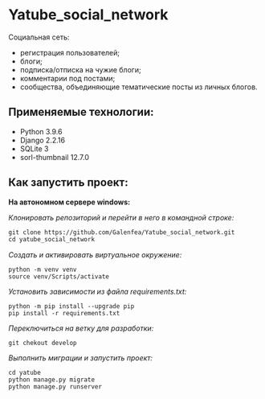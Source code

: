 # Yatube_social_network

Социальная сеть:
- регистрация пользователей;
- блоги;
- подписка/отписка на чужие блоги;
- комментарии под постами;
- сообщества, объединяющие тематические посты из личных блогов.

## Применяемые технологии:

- Python 3.9.6
- Django 2.2.16
- SQLite 3
- sorl-thumbnail 12.7.0

## Как запустить проект:

__На автономном сервере windows:__

_Клонировать репозиторий и перейти в него в командной строке:_
```1
git clone https://github.com/Galenfea/Yatube_social_network.git
cd yatube_social_network
```

_Cоздать и активировать виртуальное окружение:_
```
python -m venv venv
source venv/Scripts/activate
```

_Установить зависимости из файла requirements.txt:_
```
python -m pip install --upgrade pip
pip install -r requirements.txt
```

_Переключиться на ветку для разработки:_
```
git chekout develop
```

_Выполнить миграции и запустить проект:_
```
cd yatube
python manage.py migrate
python manage.py runserver
```
